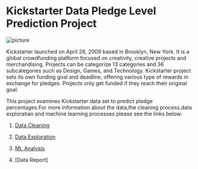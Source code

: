 # Kickstarter Data Pledge Level Prediction Project

![picture](https://tinuiti.com/wp-content/uploads/legacysitecontent/cpcs/posts_01/2018/10/15033852/funded-with-kickstarter.png)

Kickstarter launched on April 28, 2009 based in Brooklyn, New York. It is a global crowdfunding platform focused on creativity, creative projects and merchandising. Projects can be categorize 13 categories and 36 subcategories such as Design, Games, and Technology. Kickstarter project sets its own funding goal and deadline, offering various type of rewards in exchange for pledges. Projects only get funded if they reach their original goal.

This project examines Kickstarter data set to predict pledge percentages.For more information about the data,the cleaning process,data exploratian and machine learning processes please see the links below:

  1. [Data Cleaning](https://github.com/daphneworld/kickstarter_project/blob/master/Data%20Wrangling%20Kickstarter%20Dataset.ipynb)
  
  2. [Data Exploration](https://github.com/daphneworld/kickstarter_project/blob/master/Kickstarter%20Data%20Exploration.ipynb)
  
  3. [ML Analysis](https://github.com/daphneworld/kickstarter_project/blob/master/ML%20analysis%20of%20Kickstarter%20Data.ipynb)
  
  4. [Data Report]

